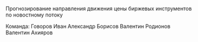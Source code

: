 Прогнозирование направления движения цены биржевых инструментов по новостному потоку

Команда:
Говоров Иван
Александр Борисов
Валентин Родионов
Валентин Ахияров
